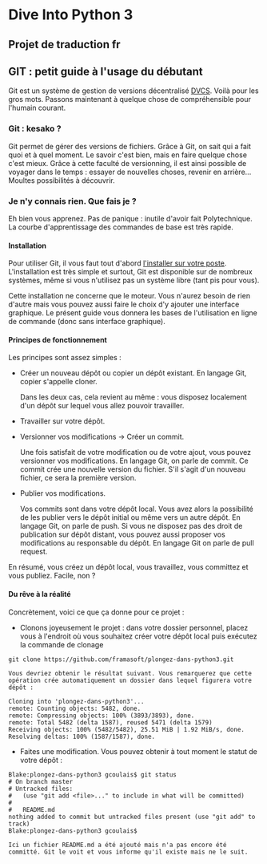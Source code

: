 Dive Into Python 3
==================

Projet de traduction fr
-----------------------

GIT : petit guide à l'usage du débutant
---------------------------------------

Git est un système de gestion de versions décentralisé [DVCS](https://en.wikipedia.org/wiki/Distributed_revision_control). Voilà pour les gros mots. Passons maintenant à quelque chose de compréhensible pour l'humain courant.

### Git : kesako ?

Git permet de gérer des versions de fichiers. Grâce à Git, on sait qui a fait quoi et à quel moment. Le savoir c'est bien, mais en faire quelque chose c'est mieux. Grâce à cette faculté de versionning, il est ainsi possible de voyager dans le temps : essayer de nouvelles choses, revenir en arrière... Moultes possibilités à découvrir.

### Je n'y connais rien. Que fais je ?

Eh bien vous apprenez. Pas de panique : inutile d'avoir fait Polytechnique. La courbe d'apprentissage des commandes de base est très rapide.

#### Installation

Pour utiliser Git, il vous faut tout d'abord [l'installer sur votre poste](http://git-scm.com/book/fr/D%C3%A9marrage-rapide-Installation-de-Git). L'installation est très simple et surtout, Git est disponible sur de nombreux systèmes, même si vous n'utilisez pas un système libre (tant pis pour vous). 

Cette installation ne concerne que le moteur. Vous n'aurez besoin de rien d'autre mais vous pouvez aussi faire le choix d'y ajouter une interface graphique. Le présent guide vous donnera les bases de l'utilisation en ligne de commande (donc sans interface graphique).

#### Principes de fonctionnement

Les principes sont assez simples :
  * Créer un nouveau dépôt ou copier un dépôt existant. En langage Git, copier s'appelle cloner.
    
    Dans les deux cas, cela revient au même : vous disposez localement d'un dépôt sur lequel vous allez pouvoir travailler.
    
  * Travailler sur votre dépôt.
  * Versionner vos modifications -> Créer un commit. 
  
    Une fois satisfait de votre modification ou de votre ajout, vous pouvez versionner vos modifications. En langage Git, on parle de commit. Ce commit crée une nouvelle version du fichier. S'il s'agit d'un nouveau fichier, ce sera la première version.

  * Publier vos modifications.
  
    Vos commits sont dans votre dépôt local. Vous avez alors la possibilité de les publier vers le dépôt initial ou même vers un autre dépôt. En langage Git, on parle de push. Si vous ne disposez pas des droit de publication sur dépôt distant, vous pouvez aussi proposer vos modifications au responsable du dépôt. En langage Git on parle de pull request.
    
En résumé, vous créez un dépôt local, vous travaillez, vous committez et vous publiez. Facile, non ?

#### Du rêve à la réalité

Concrètement, voici ce que ça donne pour ce projet :

  * Clonons joyeusement le projet : dans votre dossier personnel, placez vous à l'endroit où vous souhaitez créer votre dépôt local puis exécutez la commande de clonage

```
git clone https://github.com/framasoft/plongez-dans-python3.git
```

    Vous devriez obtenir le résultat suivant. Vous remarquerez que cette opération crée automatiquement un dossier dans lequel figurera votre dépôt :
    
```
Cloning into 'plongez-dans-python3'...
remote: Counting objects: 5482, done.
remote: Compressing objects: 100% (3893/3893), done.
remote: Total 5482 (delta 1587), reused 5471 (delta 1579)
Receiving objects: 100% (5482/5482), 25.51 MiB | 1.92 MiB/s, done.
Resolving deltas: 100% (1587/1587), done.
```

  * Faites une modification. Vous pouvez obtenir à tout moment le statut de votre dépôt :

```
Blake:plongez-dans-python3 gcoulais$ git status
# On branch master
# Untracked files:
#   (use "git add <file>..." to include in what will be committed)
#
#	README.md
nothing added to commit but untracked files present (use "git add" to track)
Blake:plongez-dans-python3 gcoulais$ 
```

    Ici un fichier README.md a été ajouté mais n'a pas encore été committé. Git le voit et vous informe qu'il existe mais ne le suit.
  

